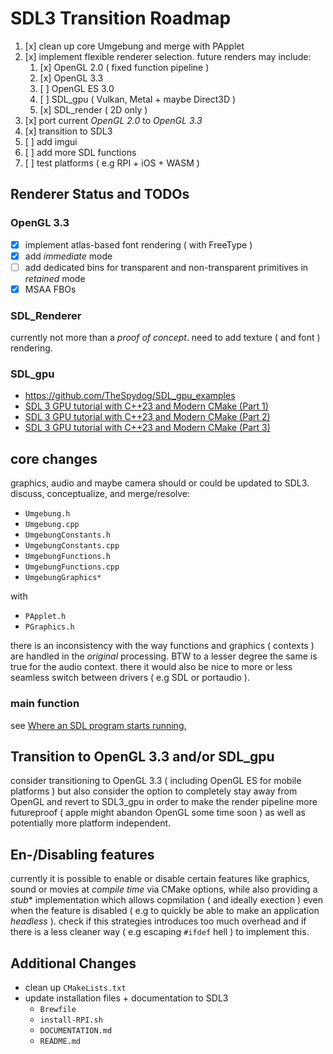 # SDL3 Transition Roadmap

1. [x] clean up core Umgebung and merge with PApplet
2. [x] implement flexible renderer selection. future renders may include:
    1. [x] OpenGL 2.0 ( fixed function pipeline )
    2. [x] OpenGL 3.3
    3. [ ] OpenGL ES 3.0
    4. [ ] SDL_gpu ( Vulkan, Metal + maybe Direct3D )
    5. [x] SDL_render ( 2D only )
3. [x] port current *OpenGL 2.0* to *OpenGL 3.3*
4. [x] transition to SDL3
5. [ ] add imgui
6. [ ] add more SDL functions
7. [ ] test platforms ( e.g RPI + iOS + WASM )

## Renderer Status and TODOs

### OpenGL 3.3

- [x] implement atlas-based font rendering ( with FreeType )
- [x] add *immediate* mode
- [ ] add dedicated bins for transparent and non-transparent primitives in *retained* mode
- [x] MSAA FBOs

### SDL_Renderer

currently not more than a *proof of concept*. need to add texture ( and font ) rendering.

### SDL_gpu

- https://github.com/TheSpydog/SDL_gpu_examples
- [SDL 3 GPU tutorial with C++23 and Modern CMake (Part 1)](https://www.youtube.com/watch?v=UFuWGECc8w0)
- [SDL 3 GPU tutorial with C++23 and Modern CMake (Part 2)](https://www.youtube.com/watch?v=HYb753diRYA)
- [SDL 3 GPU tutorial with C++23 and Modern CMake (Part 3)](https://www.youtube.com/watch?v=ddi7V0CDkLQ)

## core changes

graphics, audio and maybe camera should or could be updated to SDL3. discuss, conceptualize, and merge/resolve:

- `Umgebung.h`
- `Umgebung.cpp`
- `UmgebungConstants.h`
- `UmgebungConstants.cpp`
- `UmgebungFunctions.h`
- `UmgebungFunctions.cpp`
- `UmgebungGraphics*`

with 

- `PApplet.h`
- `PGraphics.h`

there is an inconsistency with the way functions and graphics ( contexts ) are handled in the *original* processing. BTW to a lesser degree the same is true for the audio context. there it would also be nice to more or less seamless switch between drivers ( e.g SDL or portaudio ).

### main function

see [Where an SDL program starts running.](https://github.com/libsdl-org/SDL/blob/main/docs/README-main-functions.md)

## Transition to OpenGL 3.3 and/or SDL_gpu

consider transitioning to OpenGL 3.3 ( including OpenGL ES for mobile platforms ) but also consider the option to completely stay away from OpenGL and revert to SDL3_gpu in order to make the render pipeline more futureproof ( apple might abandon OpenGL some time soon ) as well as potentially more platform independent.

## En-/Disabling features

currently it is possible to enable or disable certain features like graphics, sound or movies at *compile time* via CMake options, while also providing a *stub** implementation which allows copmilation ( and ideally exection ) even when the feature is disabled ( e.g to quickly be able to make an application *headless* ). check if this strategies introduces too much overhead and if there is a less cleaner way ( e.g escaping `#ifdef` hell ) to implement this.

## Additional Changes

- clean up `CMakeLists.txt`
- update installation files + documentation to SDL3
    - `Brewfile`
    - `install-RPI.sh`
    - `DOCUMENTATION.md`
    - `README.md`